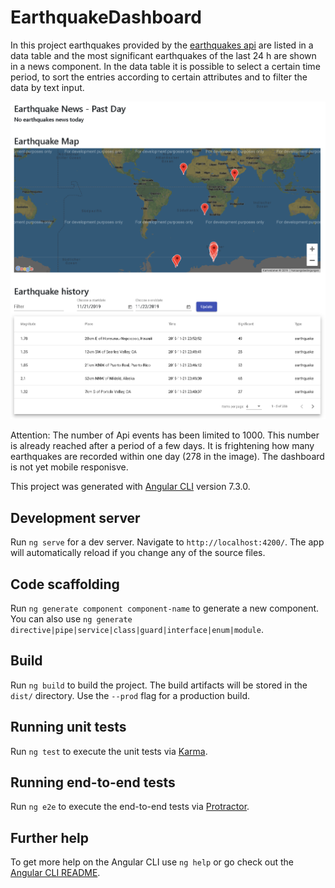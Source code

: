# EarthquakeDashboard

In this project earthquakes provided by the [earthquakes api](https://earthquake.usgs.gov/fdsnws/event/1/
) are listed in a data table and the most significant earthquakes of the last 24 h are shown in a news component.  In the data table it is possible to select a certain time period, to sort the entries according to certain attributes and to filter the data by text input.

![Table](https://github.com/PatrickHallek/earthquake-dashboard/blob/master/src/assets/table.PNG?raw=true)

Attention: The number of Api events has been limited to 1000. This number is already reached after a period of a few days. It is frightening how many earthquakes are recorded within one day (278 in the image). The dashboard is not yet mobile responisve.

This project was generated with [Angular CLI](https://github.com/angular/angular-cli) version 7.3.0.

## Development server

Run `ng serve` for a dev server. Navigate to `http://localhost:4200/`. The app will automatically reload if you change any of the source files.

## Code scaffolding

Run `ng generate component component-name` to generate a new component. You can also use `ng generate directive|pipe|service|class|guard|interface|enum|module`.

## Build

Run `ng build` to build the project. The build artifacts will be stored in the `dist/` directory. Use the `--prod` flag for a production build.

## Running unit tests

Run `ng test` to execute the unit tests via [Karma](https://karma-runner.github.io).

## Running end-to-end tests

Run `ng e2e` to execute the end-to-end tests via [Protractor](http://www.protractortest.org/).

## Further help

To get more help on the Angular CLI use `ng help` or go check out the [Angular CLI README](https://github.com/angular/angular-cli/blob/master/README.md).
